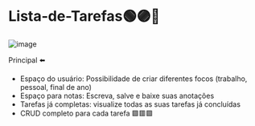 # Lista-de-Tarefas🟢🟣🔴

![image](https://github.com/user-attachments/assets/6f20bd3c-a960-46ee-a249-103f065ead40)

Principal ⬅️
- Espaço do usuário: Possibilidade de criar diferentes focos (trabalho, pessoal, final de ano) 
- Espaço para notas: Escreva, salve e baixe suas anotações 
- Tarefas já completas: visualize todas as suas tarefas já concluídas 
- CRUD completo para cada tarefa 🟩🟥🟪


  

